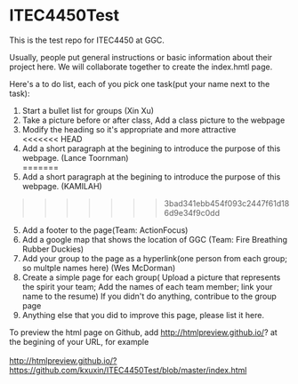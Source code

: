 # ITEC4450Test
This is the test repo for ITEC4450 at GGC.

Usually, people put general instructions or basic information about their project here.
We will collaborate together to create the index.hmtl page.

Here's a to do list, each of you pick one task(put your name next to the task): </br>
1. Start a bullet list for groups (Xin Xu) <br>
2. Take a picture before or after class, Add a class picture to the webpage </br>
3. Modify the heading so it's appropriate and more attractive </br>
<<<<<<< HEAD
4. Add a short paragraph at the begining to introduce the purpose of this webpage. (Lance Toornman)</br>
=======
4. Add a short paragraph at the begining to introduce the purpose of this webpage. (KAMILAH)</br>
>>>>>>> 3bad341ebb454f093c2447f61d186d9e34f9c0dd
5. Add a footer to the page(Team: ActionFocus)</br>
6. Add a google map that shows the location of GGC (Team: Fire Breathing Rubber Duckies)</br>
5. Add your group to the page as a hyperlink(one person from each group; so multple names here) (Wes McDorman)</br>
6. Create a simple page for each group( Upload a picture that represents the spirit your team; Add the names of each team member; link your name to the resume) If you didn't do anything, contribue to the group page </br>
7. Anything else that you did to improve this page, please list it here.   </br>

To preview the html page on Github, add  http://htmlpreview.github.io/?  at the begining of your URL, for example </br>
</br>
http://htmlpreview.github.io/?https://github.com/kxuxin/ITEC4450Test/blob/master/index.html



